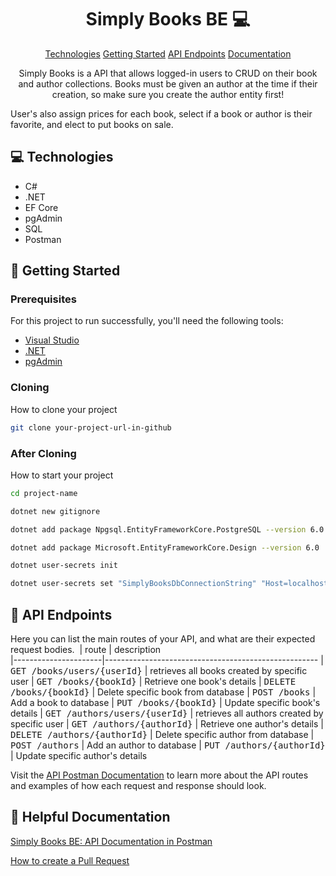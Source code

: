 
<h1 align="center" style="font-weight: bold;">Simply Books BE 💻</h1>

<p align="center">
<a href="#tech">Technologies</a>
<a href="#started">Getting Started</a>
<a href="#routes">API Endpoints</a>
<a href="#docs"> Documentation</a>
</p>


<p align="center">Simply Books is a API that allows logged-in users to CRUD on their book and author collections. Books must be given an author at the time if their creation, so make sure you create the author entity first!

User's also assign prices for each book, select if a book or author is their favorite, and elect to put books on sale.
</p>



<h2 id="tech">💻 Technologies</h2>

- C#
- .NET
- EF Core
- pgAdmin
- SQL
- Postman

<h2 id="started">🚀 Getting Started</h2>

<h3>Prerequisites</h3>

For this project to run successfully, you'll need the following tools:

- [Visual Studio](https://visualstudio.microsoft.com//)
- [.NET](https://dotnet.microsoft.com/en-us/)
- [pgAdmin](https://www.pgadmin.org/)

<h3>Cloning</h3>

How to clone your project

```bash
git clone your-project-url-in-github
```

<h3>After Cloning</h3>
How to start your project

```bash
cd project-name

dotnet new gitignore

dotnet add package Npgsql.EntityFrameworkCore.PostgreSQL --version 6.0

dotnet add package Microsoft.EntityFrameworkCore.Design --version 6.0

dotnet user-secrets init

dotnet user-secrets set "SimplyBooksDbConnectionString" "Host=localhost;Port=5432;Username=postgres;Password=<your_postgresql_password>;Database=SimplyBooks"
```

<h2 id="routes">📍 API Endpoints</h2>

Here you can list the main routes of your API, and what are their expected request bodies.
​
| route               | description                                          
|----------------------|-----------------------------------------------------
| <kbd>GET /books/users/{userId}</kbd>     | retrieves all books created by specific user
| <kbd>GET /books/{bookId}</kbd>     | Retrieve one book's details
| <kbd>DELETE /books/{bookId}</kbd>     | Delete specific book from database
| <kbd>POST /books</kbd>     | Add a book to database
| <kbd>PUT /books/{bookId}</kbd>     | Update specific book's details
| <kbd>GET /authors/users/{userId}</kbd>     | retrieves all authors created by specific user
| <kbd>GET /authors/{authorId}</kbd>     | Retrieve one author's details
| <kbd>DELETE /authors/{authorId}</kbd>     | Delete specific author from database
| <kbd>POST /authors</kbd>     | Add an author to database
| <kbd>PUT /authors/{authorId}</kbd>     | Update specific author's details

Visit the [API Postman Documentation](https://documenter.getpostman.com/view/31905233/2sAXxMftVX) to learn more about the API routes and examples of how each request and response should look.

<h2 id="docs">📝 Helpful Documentation</h2>

[Simply Books BE: API Documentation in Postman](https://documenter.getpostman.com/view/31905233/2sAXxMftVX)

[How to create a Pull Request](https://www.atlassian.com/br/git/tutorials/making-a-pull-request)
